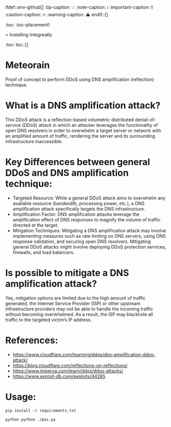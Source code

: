 ifdef::env-github[]
:tip-caption: :bulb:
:note-caption: :information_source:
:important-caption: :heavy_exclamation_mark:
:caution-caption: :fire:
:warning-caption: :warning:
endif::[]

:toc:
:toc-placement!:

= Installing Integreatly

:toc:
toc::[]

# Meteorain
Proof of concept to perform DDoS using DNS amplification (reflection) technique.

# What is a DNS amplification attack?
This DDoS attack is a reflection-based volumetric distributed denial-of-service (DDoS) attack in which an attacker leverages the functionality of open DNS resolvers in order
to overwhelm a target server or network with an amplified amount of traffic, rendering the server and its surrounding infrastructure inaccessible.

# Key Differences between general DDoS and DNS amplification technique:
- Targeted Resource: While a general DDoS attack aims to overwhelm any available resource (bandwidth, processing power, etc.),
  a DNS amplification attack specifically targets the DNS infrastructure.
- Amplification Factor: DNS amplification attacks leverage the amplification effect of DNS responses to magnify the volume of traffic directed at the target.
- Mitigation Techniques: Mitigating a DNS amplification attack may involve implementing measures such as rate limiting on DNS servers, using DNS response validation,
  and securing open DNS resolvers. Mitigating general DDoS attacks might involve deploying DDoS protection services, firewalls, and load balancers.

# Is possible to mitigate a DNS amplification attack?
Yes, mitigation options are limited due to the high amount of traffic generated, the Internet Service Provider (ISP) or other upstream infrastructure providers may not
be able to handle the incoming traffic without becoming overwhelmed. As a result, the ISP may blackhole all traffic to the targeted victim’s IP address.

# References:
- https://www.cloudflare.com/learning/ddos/dns-amplification-ddos-attack/
- https://blog.cloudflare.com/reflections-on-reflections/
- https://www.imperva.com/learn/ddos/ddos-attacks/
- https://www.exploit-db.com/exploits/44265

# Usage:

```pip install -r requirements.txt```

```python python ./poc.py```

